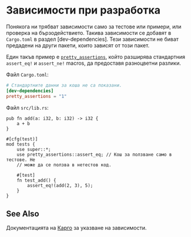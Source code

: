 # Зависимости при разработка 

Понякога ни трябват зависимости само за тестове или примери, или проверка на
бързодействието. Такива зависимости се добавят в `Cargo.toml` в раздел
[dev-dependencies]. Тези зависимости не биват предадени на други пакети, които
зависят от този пакет.

Един такъв пример е
[`pretty_assertions`](https://docs.rs/pretty_assertions/1.0.0/pretty_assertions/index.html),
който разширява стандартния `assert_eq!` и `assert_ne!` macros, да предоставя
разноцветни разлики.  

Файл `Cargo.toml`:

```toml
# Стандартните данни за коша не са показани.
[dev-dependencies]
pretty_assertions = "1"
```

Файл `src/lib.rs`:

```rust,ignore
pub fn add(a: i32, b: i32) -> i32 {
    a + b
}

#[cfg(test)]
mod tests {
    use super::*;
    use pretty_assertions::assert_eq; // Кош за ползване само в тестове. Не
    // може да се ползва в нетестов код.

    #[test]
    fn test_add() {
        assert_eq!(add(2, 3), 5);
    }
}
```

## See Also
Документацията на [Карго][cargo] за указване на зависимости.

[cargo]: http://doc.crates.io/specifying-dependencies.html
